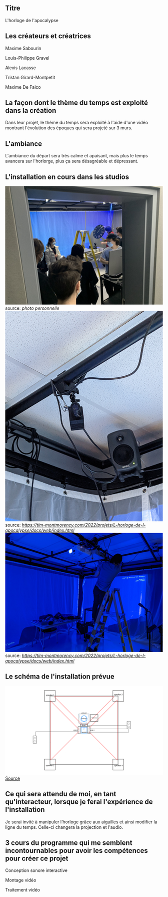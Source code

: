 ## Titre
L'horloge de l'apocalypse
## Les créateurs et créatrices
Maxime Sabourin

Louis-Philippe Gravel

Alexis Lacasse

Tristan Girard-Montpetit

Maxime De Falco

## La façon dont le thème du temps est exploité dans la création
Dans leur projet, le thème du temps sera exploité à l'aide d'une vidéo montrant l'évolution des époques qui sera projeté sur 3 murs.
## L'ambiance
L'ambiance du départ sera très calme et apaisant, mais plus le temps avancera sur l'horlorge, plus ça sera désagréable et dépressant.
## L'installation en cours dans les studios
![studio.jgp](media_apocalypse/studio.jpg) source: *photo personnelle*
![camera.jgp](media_apocalypse/camera.jpg) source: *https://tim-montmorency.com/2022/projets/L-horloge-de-l-apocalypse/docs/web/index.html*
![projecteurs.jpg](media_apocalypse/projecteurs.jpg) source: *https://tim-montmorency.com/2022/projets/L-horloge-de-l-apocalypse/docs/web/index.html*
## Le schéma de l'installation prévue
![plantation.png](media_apocalypse/plantation.png) [Source](https://tim-montmorency.com/2022/projets/L-horloge-de-l-apocalypse/docs/web/index.html)
## Ce qui sera attendu de moi, en tant qu'interacteur, lorsque je ferai l'expérience de l'installation
Je serai invité à manipuler l’horloge grâce aux aiguilles et ainsi modifier la ligne du temps. Celle-ci changera la projection et l'audio.
## 3 cours du programme qui me semblent incontournables pour avoir les compétences pour créer ce projet
Conception sonore interactive

Montage vidéo

Traitement vidéo
